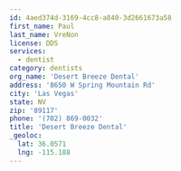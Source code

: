 ```yaml
---
id: 4aed374d-3169-4cc8-a840-3d2661673a58
first_name: Paul
last_name: VreNon
license: DDS
services:
  - dentist
category: dentists
org_name: 'Desert Breeze Dental'
address: '8650 W Spring Mountain Rd'
city: 'Las Vegas'
state: NV
zip: '89117'
phone: '(702) 869-0032'
title: 'Desert Breeze Dental'
_geoloc:
  lat: 36.0571
  lng: -115.188
---
```


